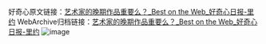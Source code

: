 好奇心原文链接：[艺术家的晚期作品重要么？_Best on the Web_好奇心日报-里约](https://www.qdaily.com/articles/2149.html)
WebArchive归档链接：[艺术家的晚期作品重要么？_Best on the Web_好奇心日报-里约](http://web.archive.org/web/20190623150842/https://www.qdaily.com/articles/2149.html)
![image](http://ww3.sinaimg.cn/large/007d5XDpgy1g3ver0rlu3j30u01m7h5x)